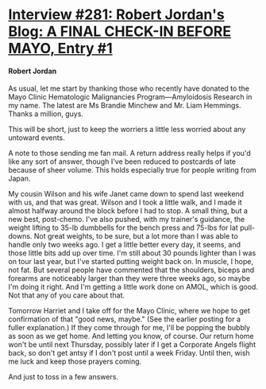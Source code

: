 # [Interview #281: Robert Jordan's Blog: A FINAL CHECK-IN BEFORE MAYO, Entry #1](https://www.theoryland.com/intvmain.php?i=281#1)

#### Robert Jordan

As usual, let me start by thanking those who recently have donated to the Mayo Clinic Hematologic Malignancies Program—Amyloidosis Research in my name. The latest are Ms Brandie Minchew and Mr. Liam Hemmings. Thanks a million, guys.

This will be short, just to keep the worriers a little less worried about any untoward events.

A note to those sending me fan mail. A return address really helps if you'd like any sort of answer, though I've been reduced to postcards of late because of sheer volume. This holds especially true for people writing from Japan.

My cousin Wilson and his wife Janet came down to spend last weekend with us, and that was great. Wilson and I took a little walk, and I made it almost halfway around the block before I had to stop. A small thing, but a new best, post-chemo. I've also pushed, with my trainer's guidance, the weight lifting to 35-lb dumbbells for the bench press and 75-lbs for lat pull-downs. Not great weights, to be sure, but a lot more than I was able to handle only two weeks ago. I get a little better every day, it seems, and those little bits add up over time. I'm still about 30 pounds lighter than I was on tour last year, but I've started putting weight back on. In muscle, I hope, not fat. But several people have commented that the shoulders, biceps and forearms are noticeably larger than they were three weeks ago, so maybe I'm doing it right. And I'm getting a little work done on AMOL, which is good. Not that any of you care about that.

Tomorrow Harriet and I take off for the Mayo Clinic, where we hope to get confirmation of that "good news, maybe." (See the earlier posting for a fuller explanation.) If they come through for me, I'll be popping the bubbly as soon as we get home. And letting you know, of course. Our return home won't be until next Thursday, possibly later if I get a Corporate Angels flight back, so don't get antsy if I don't post until a week Friday. Until then, wish me luck and keep those prayers coming.

And just to toss in a few answers.

